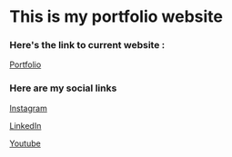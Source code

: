 # This is my portfolio website

### Here's the link to current website :
[Portfolio](https://devstardude.web.app/ "Portfolio")

### Here are my social links
[Instagram](https://www.instagram.com/i_m_a.r.u.n/ "Instagram")

[LinkedIn](https://linkedin.com/in/arun-shekhar "LinkedIn")

[Youtube](https://www.youtube.com/channel/UCEL_3xlrevncI0OWEzaIY3Q "Youtube")
